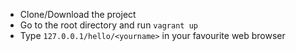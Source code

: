* Clone/Download the project
* Go to the root directory and run `vagrant up`
* Type `127.0.0.1/hello/<yourname>` in your favourite web browser



